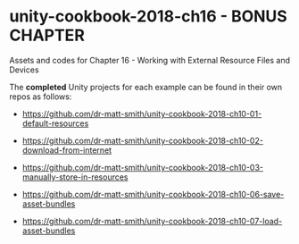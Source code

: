 # unity-cookbook-2018-ch16 - BONUS CHAPTER
Assets and codes for Chapter 16 - Working with External Resource Files and Devices

The **completed** Unity projects for each example can be found in their own repos as follows:

- https://github.com/dr-matt-smith/unity-cookbook-2018-ch10-01-default-resources

- https://github.com/dr-matt-smith/unity-cookbook-2018-ch10-02-download-from-internet

- https://github.com/dr-matt-smith/unity-cookbook-2018-ch10-03-manually-store-in-resources

- https://github.com/dr-matt-smith/unity-cookbook-2018-ch10-06-save-asset-bundles

- https://github.com/dr-matt-smith/unity-cookbook-2018-ch10-07-load-asset-bundles

